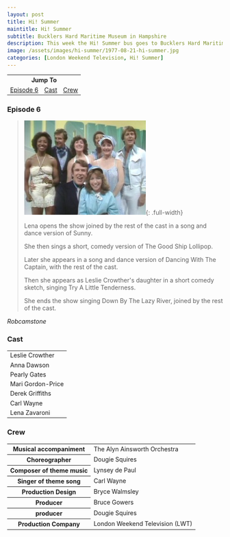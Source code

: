 ```yaml
---
layout: post
title: Hi! Summer
maintitle: Hi! Summer
subtitle: Bucklers Hard Maritime Museum in Hampshire
description: This week the Hi! Summer bus goes to Bucklers Hard Maritime Museum in Hampshire with Leslie Crowther, Anna Dawson, Pearly Gates, Mari Gordon-Price, Derek Griffiths, Derek Griffiths, Lena Zavaroni.
image: /assets/images/hi-summer/1977-08-21-hi-summer.jpg
categories: [London Weekend Television, Hi! Summer]
---
```


<table style="text-align:center;">
<tr><th colspan="3">Jump To</th></tr>
<tr>
<td><a href="#episode-6">Episode 6</a></td>
<td><a href="#cast">Cast</a></td>
<td><a href="#crew">Crew</a></td>
</tr>
</table>

### Episode 6
> ![](/assets/images/hi-summer/1977-08-21-hi-summer.jpg){: .full-width}
>
> Lena opens the show joined by the rest of the cast in a song and dance version of Sunny.
>
> She then sings a short, comedy version of The Good Ship Lollipop.
>
> Later she appears in a song and dance version of Dancing With The Captain, with the rest of the cast.
>
> Then she appears as Leslie Crowther's daughter in a short comedy sketch, singing Try A Little Tenderness.
>
> She ends the show singing Down By The Lazy River, joined by the rest of the cast.

<cite>Robcamstone</cite>

### Cast
<table>
<tr><td>Leslie Crowther</td></tr>
<tr><td>Anna Dawson</td></tr>
<tr><td>Pearly Gates</td></tr>
<tr><td>Mari Gordon-Price</td></tr>
<tr><td>Derek Griffiths</td></tr>
<tr><td>Carl Wayne</td></tr>
<tr><td>Lena Zavaroni</td></tr>
</table>

### Crew
<table>
<tr><th>Musical accompaniment</th><td>The Alyn Ainsworth Orchestra</td></tr>
<tr><th>Choreographer</th><td>Dougie Squires</td></tr>
<tr><th>Composer of theme music</th><td>Lynsey de Paul</td></tr>
<tr><th>Singer of theme song</th><td>Carl Wayne</td></tr>
<tr><th>Production Design</th><td>Bryce Walmsley</td></tr>
<tr><th>Producer</th><td>Bruce Gowers</td></tr>
<tr><th>producer</th><td>Dougie Squires</td></tr>
<tr><th>Production Company</th><td>London Weekend Television (LWT)</td></tr>
</table>
